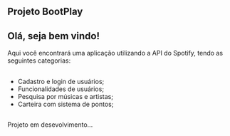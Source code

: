 ## Projeto BootPlay

## Olá, seja bem vindo!

Aqui você encontrará uma aplicação utilizando a API do Spotify, tendo as seguintes categorias:
##
- Cadastro e login de usuários;
- Funcionalidades de usuários;
- Pesquisa por músicas e artistas;
- Carteira com sistema de pontos;
##

Projeto em desevolvimento...
